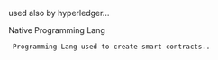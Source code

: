 used also by hyperledger...

Native Programming Lang

```
 Programming Lang used to create smart contracts..
```




